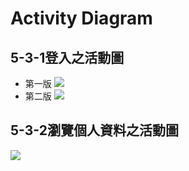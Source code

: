 # Activity Diagram
## 5-3-1登入之活動圖
* 第一版
![](https://hackmd.io/_uploads/rymsefHE2.jpg)
* 第二版
![](https://hackmd.io/_uploads/HJfXZMS42.jpg)

## 5-3-2瀏覽個人資料之活動圖
![](https://hackmd.io/_uploads/HJTJoFIEn.jpg)